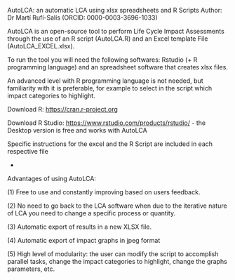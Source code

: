 AutoLCA: an automatic LCA using xlsx spreadsheets and R Scripts
Author: Dr Martí Rufí-Salís (ORCID: 0000-0003-3696-1033)

AutoLCA is an open-source tool to perform Life Cycle Impact Assessments through the use of an R script (AutoLCA.R) and an Excel template File (AutoLCA_EXCEL.xlsx). 

To run the tool you will need the following softwares: Rstudio (+ R programming language) and an spreadsheet software that creates xlsx files. 

An advanced level with R programming language is not needed, but familiarity with it is preferable, for example to select in the script which impact categories to highlight.

Download R: https://cran.r-project.org

Download R Studio: https://www.rstudio.com/products/rstudio/ - the Desktop version is free and works with AutoLCA

Specific instructions for the excel and the R Script are included in each respective file

-

Advantages of using AutoLCA:

(1) Free to use and constantly improving based on users feedback.

(2) No need to go back to the LCA software when due to the iterative nature of LCA you need to change a specific process or quantity.

(3) Automatic export of results in a new XLSX file.

(4) Automatic export of impact graphs in jpeg format

(5) High level of modularity: the user can modify the script to accomplish parallel tasks, change the impact categories to highlight, change the graphs parameters, etc.
